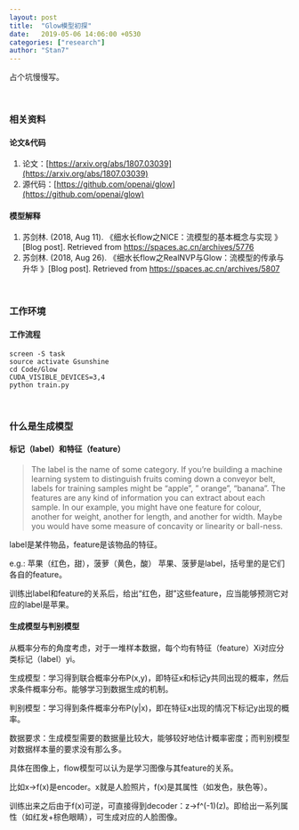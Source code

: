 ```yaml
---
layout: post
title:  "Glow模型初探"
date:   2019-05-06 14:06:00 +0530
categories: ["research"]
author: "Stan7"
---
```

占个坑慢慢写。

<br/>

### 相关资料

#### 论文&代码

1. 论文：[https://arxiv.org/abs/1807.03039](https://arxiv.org/abs/1807.03039)
2. 源代码：[https://github.com/openai/glow](https://github.com/openai/glow)


#### 模型解释
1. 苏剑林. (2018, Aug 11). 《细水长flow之NICE：流模型的基本概念与实现 》[Blog post]. Retrieved from https://spaces.ac.cn/archives/5776
2. 苏剑林. (2018, Aug 26). 《细水长flow之RealNVP与Glow：流模型的传承与升华 》[Blog post]. Retrieved from https://spaces.ac.cn/archives/5807

<br/>

### 工作环境

#### 工作流程
```
screen -S task
source activate Gsunshine
cd Code/Glow
CUDA_VISIBLE_DEVICES=3,4
python train.py
```

<br/>

### 什么是生成模型

#### 标记（label）和特征（feature）

>The label is the name of some category. If you’re building a machine learning system to distinguish fruits coming down a conveyor belt, labels for training samples might be “apple”, ” orange”, “banana”. The features are any kind of information you can extract about each sample. In our example, you might have one feature for colour, another for weight, another for length, and another for width. Maybe you would have some measure of concavity or linearity or ball-ness.

label是某件物品，feature是该物品的特征。

e.g.: 苹果（红色，甜），菠萝（黄色，酸）
苹果、菠萝是label，括号里的是它们各自的feature。

训练出label和feature的关系后，给出“红色，甜”这些feature，应当能够预测它对应的label是苹果。

#### 生成模型与判别模型

从概率分布的角度考虑，对于一堆样本数据，每个均有特征（feature）Xi对应分类标记（label）yi。

生成模型：学习得到联合概率分布P(x,y)，即特征x和标记y共同出现的概率，然后求条件概率分布。能够学习到数据生成的机制。

判别模型：学习得到条件概率分布P(y|x)，即在特征x出现的情况下标记y出现的概率。

数据要求：生成模型需要的数据量比较大，能够较好地估计概率密度；而判别模型对数据样本量的要求没有那么多。


具体在图像上，flow模型可以认为是学习图像与其feature的关系。

比如x->f(x)是encoder。x就是人脸照片，f(x)是其属性（如发色，肤色等）。

训练出来之后由于f(x)可逆，可直接得到decoder：z->f^(-1)(z)。即给出一系列属性（如红发+棕色眼睛），可生成对应的人脸图像。
